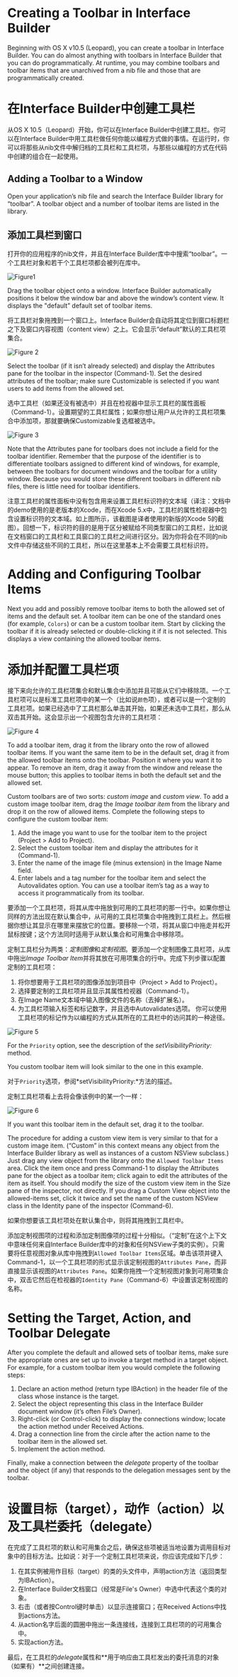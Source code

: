 # Creating a Toolbar in Interface Builder

Beginning with OS X v10.5 (Leopard), you can create a toolbar in Interface Builder. You can do almost anything with toolbars in Interface Builder that you can do programmatically. At runtime, you may combine toolbars and toolbar items that are unarchived from a nib file and those that are programmatically created.

# 在Interface Builder中创建工具栏

从OS X 10.5（Leopard）开始，你可以在Interface Builder中创建工具栏。你可以在Interface Builder中用工具栏做任何你能以编程方式做的事情。在运行时，你可以将那些从nib文件中解归档的工具栏和工具栏项，与那些以编程的方式在代码中创建的组合在一起使用。



## Adding a Toolbar to a Window

Open your application’s nib file and search the Interface Builder library for “toolbar”. A toolbar object and a number of toolbar items are listed in the library.

## 添加工具栏到窗口

打开你的应用程序的nib文件，并且在Interface Builder库中中搜索“toolbar”。一个工具栏对象和若干个工具栏项都会被列在库中。

![ Figure1 ](http://i.imgbox.com/a4OufytQ.png)

Drag the toolbar object onto a window. Interface Builder automatically positions it below the window bar and above the window’s content view. It displays the "default” default set of toolbar items.

将工具栏对象拖拽到一个窗口上。Interface Builder会自动将其定位到窗口标题栏之下及窗口内容视图（content view）之上。它会显示“default”默认的工具栏项集合。

![ Figure 2 ](http://i.imgbox.com/Mml1ZhrG.jpg)

Select the toolbar (if it isn’t already selected) and display the Attributes pane for the toolbar in the inspector (Command-1). Set the desired attributes of the toolbar; make sure Customizable is selected if you want users to add items from the allowed set.

选中工具栏（如果还没有被选中）并且在检视器中显示工具栏的属性面板（Command-1）。设置期望的工具栏属性；如果你想让用户从允许的工具栏项集合中添加项，那就要确保Customizable复选框被选中。

![ Figure 3 ](http://i.imgbox.com/cebRI8mg.png)

Note that the Attributes pane for toolbars does not include a field for the toolbar identifier. Remember that the purpose of the identifier is to differentiate toolbars assigned to different kind of windows, for example, between the toolbars for document windows and the toolbar for a utility window. Because you would store these different toolbars in different nib files, there is little need for toolbar identifiers.

注意工具栏的属性面板中没有包含用来设置工具栏标识符的文本域（译注：文档中的demo使用的是老版本的Xcode，而在Xcode 5.x中，工具栏的属性检视器中包含设置标识符的文本域。如上图所示，该截图是译者使用的新版的Xcode 5的截图）。回想一下，标识符的目的是用于区分被赋给不同类型窗口的工具栏，比如说在文档窗口的工具栏和工具窗口的工具栏之间进行区分。因为你将会在不同的nib文件中存储这些不同的工具栏，所以在这里基本上不会需要工具栏标识符。

# Adding and Configuring Toolbar Items

Next you add and possibly remove toolbar items to both the allowed set of items and the default set. A toolbar item can be one of the standard ones (for example, `Colors`) or can be a custom toolbar item. Start by clicking the toolbar if it is already selected or double-clicking it if it is not selected. This displays a view containing the allowed toolbar items.

# 添加并配置工具栏项

接下来向允许的工具栏项集合和默认集合中添加并且可能从它们中移除项。一个工具栏项可以是标准工具栏项中的某一个（比如说`颜色`项），或者可以是一个定制的工具栏项。如果已经选中了工具栏那么单击其开始，如果还未选中工具栏，那么从双击其开始。这会显示出一个视图包含允许的工具栏项：

![ Figure 4](http://i.imgbox.com/PCbGIocq.jpg)


To add a toolbar item, drag it from the library onto the row of allowed toolbar items. If you want the same item to be in the default set, drag it from the allowed toolbar items onto the toolbar. Position it where you want it to appear. To remove an item, drag it away from the window and release the mouse button; this applies to toolbar items in both the default set and the allowed set.

Custom toolbars are of two sorts: *custom image* and *custom view*. To add a custom image toolbar item, drag the *Image toolbar item* from the library and drop it on the row of allowed items. Complete the following steps to configure the custom toolbar item:

1. Add the image you want to use for the toolbar item to the project (Project > Add to Project).
2. Select the custom toolbar item and display the attributes for it (Command-1).
3. Enter the name of the image file (minus extension) in the Image Name field.
4. Enter labels and a tag number for the toolbar item and select the Autovalidates option.
   You can use a toolbar item’s tag as a way to access it programmatically from its toolbar.

要添加一个工具栏项，将其从库中拖放到可用的工具栏项的那一行中。如果你想让同样的方法出现在默认集合中，从可用的工具栏项集合中拖拽到工具栏上。然后根据你想让其显示在哪里来摆放它的位置。要移除一个项，将其从窗口中拖走并松开鼠标按键；这个方法同时适用于从默认集合和可用集合中移除项。

定制工具栏分为两类：*定制图像*和*定制视图*。要添加一个定制图像工具栏项，从库中拖出*Image Toolbar Item*并将其放在可用项集合的行中。完成下列步骤以配置定制的工具栏项：

1. 将你想要用于工具栏项的图像添加到项目中（Project > Add to Project）。
2. 选择要定制的工具栏项并且显示其属性检视器（Command-1）。
3. 在Image Name文本域中输入图像文件的名称（去掉扩展名）。
4. 为工具栏项输入标签和标记数字，并且选中Autovalidates选项。
   你可以使用工具栏项的标记作为以编程的方式从其所在的工具栏中的访问其的一种途径。


![ Figure 5 ](http://i.imgbox.com/GcKoUXV6.png)


For the `Priority` option, see the description of the *setVisibilityPriority:* method.

You custom toolbar item will look similar to the one in this example.

对于`Priority`选项，参阅*setVisibilityPriority:*方法的描述。

定制工具栏项看上去将会像该例中的某一个一样：

![ Figure 6 ](http://i.imgbox.com/sfAZaasw.png)


If you want this toolbar item in the default set, drag it to the toolbar.

The procedure for adding a custom view item is very similar to that for a custom image item. (“Custom” in this context means any object from the Interface Builder library as well as instances of a custom NSView subclass.) Just drag any view object from the library onto the `Allowed Toolbar Items` area. Click the item once and press Command-1 to display the Attributes pane for the object as a toolbar item; click again to edit the attributes of the item as itself. You should modify the size of the custom view item in the Size pane of the inspector, not directly. If you drag a Custom View object into the allowed-items set, click it twice and set the name of the custom NSView class in the Identity pane of the inspector (Command-6).

如果你想要该工具栏项处在默认集合中，则将其拖拽到工具栏中。

添加定制视图项的过程和添加定制图像项的过程十分相似。（“定制”在这个上下文中意味任何来自Interface Builder库中的对象和任何NSView子类的实例）。只需要将任意视图对象从库中拖拽到`Allowed Toolbar Items`区域。单击该项并键入Command-1，以一个工具栏项的形式显示该定制视图的`Attributes Pane`，而非直接显示该视图的`Attributes Pane`。如果你拖拽一个定制视图对象到可用项集合中，双击它然后在检视器的`Identity Pane`（Command-6）中设置该定制视图的名称。


# Setting the Target, Action, and Toolbar Delegate

After you complete the default and allowed sets of toolbar items, make sure the appropriate ones are set up to invoke a target method in a target object. For example, for a custom toolbar item you would complete the following steps:

1. Declare an action method (return type IBAction) in the header file of the class whose instance is the target.
2. Select the object representing this class in the Interface Builder document window (it’s often File’s Owner).
3. Right-click (or Control-click) to display the connections window; locate the action method under Received Actions.
4. Drag a connection line from the circle after the action name to the toolbar item in the allowed set.
5. Implement the action method.

Finally, make a connection between the *delegate* property of the toolbar and the object (if any) that responds to the delegation messages sent by the toolbar.

# 设置目标（target），动作（action）以及工具栏委托（delegate）

在完成了工具栏项的默认和可用集合之后，确保这些项被适当地设置为调用目标对象中的目标方法。比如说：对于一个定制工具栏项来说，你应该完成如下几步：

1. 在其实例被用作目标（target）的类的头文件中，声明action方法（返回类型为IBAction）。
2. 在Interface Builder文档窗口（经常是File's Owner）中选中代表这个类的对象。
3. 右击（或者按Control键时单击）以显示连接窗口；在Received Actions中找到actions方法。
4. 从action名字后面的圆圈中拖出一条连接线，连接到工具栏项的的可用集合中。
5. 实现action方法。

最后，在工具栏的*delegate*属性和**用于响应由工具栏发出的委托消息的对象（如果有）**之间创建连接。








